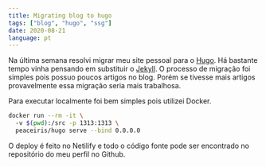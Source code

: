 ```yaml
---
title: Migrating blog to hugo
tags: ["blog", "hugo", "ssg"]
date: 2020-08-21
language: pt
---
```


Na última semana resolvi migrar meu site pessoal para o [Hugo](https://gohugo.io/).
Há bastante tempo vinha pensando em substituir o [Jekyll](https://jekyllrb.com/).
O processo de migração foi simples pois possuo poucos artigos no blog. Porém se
tivesse mais artigos provavelmente essa migração seria mais trabalhosa.

Para executar localmente foi bem simples pois utilizei Docker.

```sh
docker run --rm -it \                         
  -v $(pwd):/src -p 1313:1313 \
  peaceiris/hugo serve --bind 0.0.0.0
```

O deploy é feito no Netilify e todo o código fonte pode ser encontrado no repositório
do meu perfil no Github.
